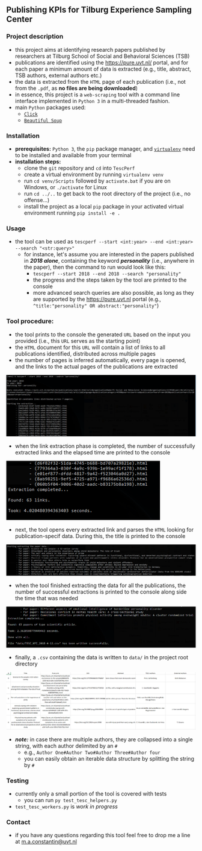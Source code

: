 ## Publishing KPIs for Tilburg Experience Sampling Center 

### Project description
- this project aims at identifying research papers published by researchers at Tilburg School of Social and Behavioral Sciences (TSB)
- publications are identified using the https://pure.uvt.nl/ portal, and for each paper a minimum amount of data is extracted (e.g., title, abstract, TSB authors, external authors etc.)
- the data is extracted from the `HTML` page of each publication (i.e., not from the `.pdf`, as **no files are being downloaded**)
- in essence, this project is a `web-scraping` tool with a command line interface implemented in `Python 3` in a multi-threaded fashion.
- main `Python` packages used:
	- [`Click`](https://github.com/pallets/click)
	- [`Beautiful Soup`](https://github.com/waylan/beautifulsoup)

### Installation
- **prerequisites:** `Python 3`, the `pip` package manager, and [`virtualenv`](https://github.com/pypa/virtualenv) need to be installed and available from your terminal
- **installation steps:**
	- clone the `git` repository and `cd` into `TescPerf`
	- create a virtual environment by running `virtualenv venv`
	- run `cd venv/Scripts` followed by `activate.bat` if you are on Windows, or `./activate` for Linux
	- run `cd ../..` to get back to the root directory of the project (i.e., no offense...)
	- install the project as a local `pip` package in your activated virtual environment running `pip install -e .`

### Usage
- the tool can be used as `tescperf --start <int:year> --end <int:year> --search "<str:query>"`
	- for instance, let's assume you are interested in the papers published in ***2018 alone***, containing the keyword ***personality*** (i.e., anywhere in the paper), then the command to run would look like this:
		- `tescperf --start 2018 --end 2018 --search "personality"`
		- the progress and the steps taken by the tool are printed to the console
		- more advanced search queries are also possible, as long as they are supported by the https://pure.uvt.nl portal (e.g., `^title:"personality" OR abstract:"personality"`)

### Tool procedure:
- the tool prints to the console the generated `URL` based on the input you provided (i.e., this `URL` serves as the starting point)
- the `HTML` document for this `URL` will contain a list of links to all publications identified, distributed across multiple pages
- the number of pages is inferred automatically, every page is opened, and the links to the actual pages of the publications are extracted

![extraction of links](demo/links_extraction.PNG)

- when the link extraction phase is completed, the number of successfully extracted links and the elapsed time are printed to the console

![extraction of links feedback](demo/links_extraction_feedback.PNG)

- next, the tool opens every extracted link and parses the `HTML` looking for publication-specif data. During this, the title is printed to the console

![extraction of publication data](demo/data_extraction.PNG)

- when the tool finished extracting the data for all the publications, the number of successful extractions is printed to the console along side the time that was needed

![extraction of publication data feedback](demo/data_extraction_feedback.PNG)

- finally, a `.csv` containing the data is written to `data/` in the project root directory

![dataset structure](demo/dataset_structure.PNG)

- ***note:*** in case there are multiple authors, they are collapsed into a single string, with each author delimited by an `#`
	- e.g., `Author One#Author Two#Author Three#Author four`
	- you can easily obtain an iterable data structure by splitting the string by `#` 

### Testing
- currently only a small portion of the tool is covered with tests
	- you can run `py test_tesc_helpers.py`
- `test_tesc_workers.py` is *work in progress*

### Contact
- if you have any questions regarding this tool feel free to drop me a line at m.a.constantin@uvt.nl
